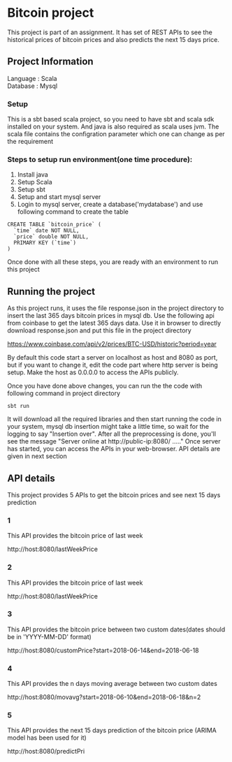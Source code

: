 # Bitcoin project
This project is part of an assignment. It has set of REST APIs to see the historical prices of bitcoin prices and also predicts the next 15 days price.

## Project Information
Language  : Scala      <br />
Database  : Mysql


### Setup
This is a sbt based scala project, so you need to have sbt and scala sdk installed on your system. And java is also required as scala uses jvm. The scala file contains the configration parameter which one can change as per the requirement


### Steps to setup run environment(one time procedure):
1. Install java
2. Setup Scala
3. Setup sbt
4. Setup and start mysql server
5. Login to mysql server, create a database('mydatabase') and use following command to create the table
```
CREATE TABLE `bitcoin_price` (
  `time` date NOT NULL,
  `price` double NOT NULL,
  PRIMARY KEY (`time`)
)

```
Once done with all these steps, you are ready with an environment to run this project

## Running the project
As this project runs, it uses the file response.json in the project directory to insert the last 365 days bitcoin prices in mysql db. Use the following api from coinbase to get the latest 365 days data. Use it in browser to directly download response.json and put this file in the project directory

https://www.coinbase.com/api/v2/prices/BTC-USD/historic?period=year

By default this code start a server on localhost as host and 8080 as port, but if you want to change it, edit the code part where http server is being setup. Make the host as 0.0.0.0 to access the APIs publicly. 

Once you have done above changes, you can run the the code with following command in project directory
```
sbt run
```
It will download all the required libraries and then start running the code in your system, mysql db insertion might take a little time, so wait for the logging to say "Insertion over". After all the preprocessing is done, you'll see the message "Server online at http://public-ip:8080/  ....."
Once server has started, you can access the APIs in your web-browser. API details are given in next section

## API details
This project provides 5 APIs to get the bitcoin prices and see next 15 days prediction

### 1
This API provides the bitcoin price of last week

http://host:8080/lastWeekPrice

### 2
This API provides the bitcoin price of last week

http://host:8080/lastWeekPrice

### 3
This API provides the bitcoin price between two custom dates(dates should be in 'YYYY-MM-DD' format)

http://host:8080/customPrice?start=2018-06-14&end=2018-06-18

### 4
This API provides the n days moving average between two custom dates

http://host:8080/movavg?start=2018-06-10&end=2018-06-18&n=2

### 5
This API provides the next 15 days prediction of the bitcoin price (ARIMA model has been used for it)

http://host:8080/predictPri